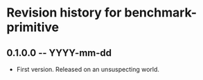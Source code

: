 # Revision history for benchmark-primitive

## 0.1.0.0  -- YYYY-mm-dd

* First version. Released on an unsuspecting world.
